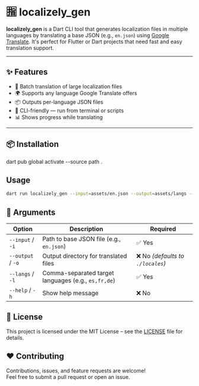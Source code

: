 # 🈯 localizely_gen

**localizely_gen** is a Dart CLI tool that generates localization files in multiple languages by translating a base JSON (e.g., `en.json`) using [Google Translate](https://pub.dev/packages/translator). It's perfect for Flutter or Dart projects that need fast and easy translation support.

---

## ✨ Features

- 🔁 Batch translation of large localization files
- 🌍 Supports any language Google Translate offers
- 📦 Outputs per-language JSON files
- 🚀 CLI-friendly — run from terminal or scripts
- 📊 Shows progress while translating

---

## 📦 Installation
dart pub global activate --source path .


## Usage

```bash
dart run localizely_gen --input=assets/en.json --output=assets/langs --langs=es,fr,hi
```

## 🔧 Arguments
| Option            | Description                                         | Required                         |
| ----------------- | --------------------------------------------------- | -------------------------------- |
| `--input` / `-i`  | Path to base JSON file (e.g., `en.json`)            | ✅ Yes                            |
| `--output` / `-o` | Output directory for translated files               | ❌ No *(defaults to `./locales`)* |
| `--langs` / `-l`  | Comma-separated target languages (e.g., `es,fr,de`) | ✅ Yes                            |
| `--help` / `-h`   | Show help message                                   | ❌ No                             |



## 📜 License

This project is licensed under the MIT License – see the [LICENSE](LICENSE) file for details.



## ❤️ Contributing

Contributions, issues, and feature requests are welcome!  
Feel free to submit a pull request or open an issue.
